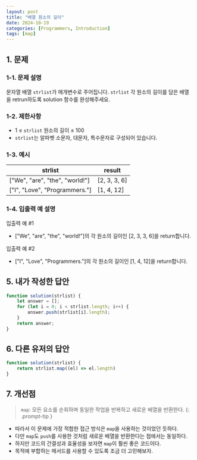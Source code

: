 ```yaml
---
layout: post
title: "배열 원소의 길이"
date: 2024-10-19
categories: [Programmers, Introduction]
tags: [map]
---
```


## 1. 문제
### 1-1. 문제 설명
문자열 배열 `strlist`가 매개변수로 주어집니다. `strlist` 각 원소의 길이를 담은 배열을 retrun하도록 solution 함수를 완성해주세요.

### 1-2. 제한사항
- 1 ≤  `strlist`  원소의 길이 ≤ 100
- `strlist`는 알파벳 소문자, 대문자, 특수문자로 구성되어 있습니다.

### 1-3. 예시
<table>
  <thead>
    <tr>
      <th>strlist</th>
      <th>result</th>
    </tr>
  </thead>
  <tbody>
    <tr>
      <td>["We", "are", "the", "world!"]</td>
      <td>[2, 3, 3, 6]</td>
    </tr>
    <tr>
      <td>["I", "Love", "Programmers."]</td>
      <td>[1, 4, 12]</td>
    </tr>
  </tbody>
</table>

### 1-4. 입출력 예 설명
입출력 예 #1
- ["We", "are", "the", "world!"]의 각 원소의 길이인 [2, 3, 3, 6]을 return합니다.

입출력 예 #2
- ["I", "Love", "Programmers."]의 각 원소의 길이인 [1, 4, 12]을 return합니다.

## 5. 내가 작성한 답안
```javascript
function solution(strlist) {
    let answer = [];
    for (let i = 0; i < strlist.length; i++) {
        answer.push(strlist[i].length);
    }
    return answer;
}
```

## 6. 다른 유저의 답안
```javascript
function solution(strlist) {
    return strlist.map((el) => el.length)
}
```

## 7. 개선점
> `map`: 모든 요소를 순회하며 동일한 작업을 반복하고 새로운 배열을 반환한다.
{: .prompt-tip }

- 따라서 이 문제에 가장 적합한 접근 방식은 `map`을 사용하는 것이었던 듯하다.
- 다만 `map`도 `push`를 사용한 것처럼 새로운 배열을 반환한다는 점에서는 동일하다.
- 하지만 코드의 간결성과 효율성을 보자면 `map`이 훨씬 좋은 코드이다.
- 목적에 부합하는 메서드를 사용할 수 있도록 조금 더 고민해보자.